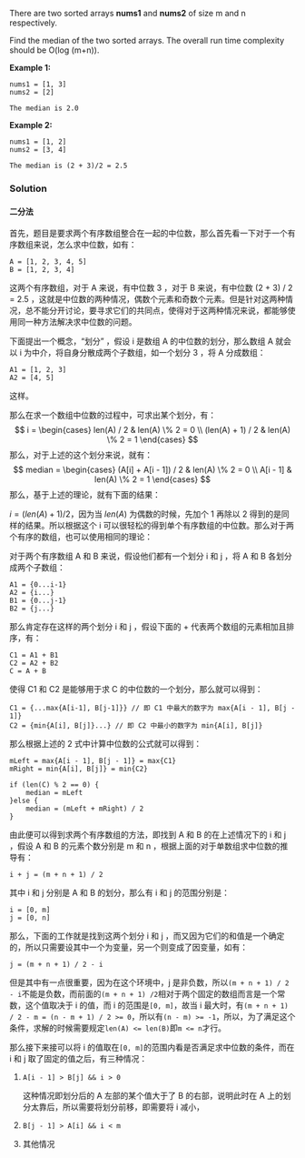 There are two sorted arrays **nums1** and **nums2** of size m and n respectively.

Find the median of the two sorted arrays. The overall run time complexity should be O(log (m+n)).

**Example 1:**

```
nums1 = [1, 3]
nums2 = [2]

The median is 2.0
```

**Example 2:**

```
nums1 = [1, 2]
nums2 = [3, 4]

The median is (2 + 3)/2 = 2.5
```

### Solution

#### 二分法

首先，题目是要求两个有序数组整合在一起的中位数，那么首先看一下对于一个有序数组来说，怎么求中位数，如有：

```
A = [1, 2, 3, 4, 5]
B = [1, 2, 3, 4]
```

这两个有序数组，对于 A 来说，有中位数 3 ，对于 B 来说，有中位数 (2 + 3) / 2 = 2.5 ，这就是中位数的两种情况，偶数个元素和奇数个元素。但是针对这两种情况，总不能分开讨论，要寻求它们的共同点，使得对于这两种情况来说，都能够使用同一种方法解决求中位数的问题。

下面提出一个概念，“划分” ，假设 i 是数组 A 的中位数的划分，那么数组 A 就会以 i 为中介，将自身分散成两个子数组，如一个划分 3 ，将 A 分成数组：

```
A1 = [1, 2, 3]
A2 = [4, 5]
```

这样。

那么在求一个数组中位数的过程中，可求出某个划分，有：
$$
i = 
\begin{cases}
len(A) / 2 & len(A) \% 2 = 0 \\
(len(A) + 1) / 2 & len(A) \% 2 = 1
\end{cases}
$$
那么，对于上述的这个划分来说，就有：
$$
median = \begin{cases}
(A[i] + A[i - 1]) / 2 & len(A) \% 2 = 0 \\
A[i - 1] & len(A) \% 2 = 1
\end{cases}
$$
那么，基于上述的理论，就有下面的结果：

$i = (len(A) + 1) / 2$，因为当 $len(A)$ 为偶数的时候，先加个 1 再除以 2 得到的是同样的结果。所以根据这个 i 可以很轻松的得到单个有序数组的中位数。那么对于两个有序的数组，也可以使用相同的理论：

对于两个有序数组 A 和 B 来说，假设他们都有一个划分 i 和 j ，将 A 和 B 各划分成两个子数组：

```
A1 = {0...i-1}
A2 = {i...}
B1 = {0...j-1}
B2 = {j...}
```

那么肯定存在这样的两个划分 i 和 j ，假设下面的 + 代表两个数组的元素相加且排序，有：

```
C1 = A1 + B1
C2 = A2 + B2
C = A + B
```

使得 C1 和 C2 是能够用于求 C 的中位数的一个划分，那么就可以得到：

```
C1 = {...max{A[i-1], B[j-1]}} // 即 C1 中最大的数字为 max{A[i - 1], B[j - 1]}
C2 = {min{A[i], B[j]}...} // 即 C2 中最小的数字为 min{A[i], B[j]}
```

那么根据上述的 2 式中计算中位数的公式就可以得到：

```
mLeft = max{A[i - 1], B[j - 1]} = max{C1}
mRight = min{A[i], B[j]} = min{C2}

if (len(C) % 2 == 0) {
    median = mLeft
}else {
    median = (mLeft + mRight) / 2
}
```

由此便可以得到求两个有序数组的方法，即找到 A 和 B 的在上述情况下的 i 和 j ，假设 A 和 B 的元素个数分别是 m 和 n ，根据上面的对于单数组求中位数的推导有：

```{
i + j = (m + n + 1) / 2
```

其中 i 和 j 分别是 A 和 B 的划分，那么有 i 和 j 的范围分别是：

```
i = [0, m]
j = [0, n]
```

那么，下面的工作就是找到这两个划分 i 和 j ，而又因为它们的和值是一个确定的，所以只需要设其中一个为变量，另一个则变成了因变量，如有：

```
j = (m + n + 1) / 2 - i
```

但是其中有一点很重要，因为在这个环境中，j 是非负数，所以`(m + n + 1) / 2 - i`不能是负数，而前面的`(m + n + 1) /2`相对于两个固定的数组而言是一个常数，这个值取决于 i 的值，而 i 的范围是`[0, m]`，故当 i 最大时，有`(m + n + 1) / 2 - m = (n - m + 1) / 2 >= 0`，所以有`(n - m) >= -1`，所以，为了满足这个条件，求解的时候需要规定`len(A) <= len(B)`即`m <= n`才行。

那么接下来接可以将 i 的值取在`[0, m]`的范围内看是否满足求中位数的条件，而在 i 和 j 取了固定的值之后，有三种情况：

1.  `A[i - 1] > B[j] && i > 0`

    这种情况即划分后的 A 左部的某个值大于了 B 的右部，说明此时在 A 上的划分太靠后，所以需要将划分前移，即需要将 i 减小，

2.  `B[j - 1] > A[i] && i < m`

3.  其他情况